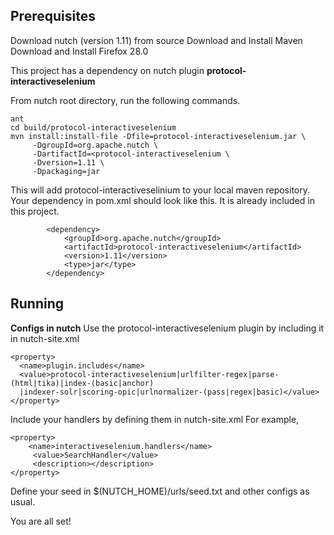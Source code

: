 ## Prerequisites

Download nutch (version 1.11) from source
Download and Install Maven
Download and Install Firefox 28.0

This project has a dependency on nutch plugin **protocol-interactiveselenium** 

From nutch root directory, run the following commands.

```
ant
cd build/protocol-interactiveselenium 
mvn install:install-file -Dfile=protocol-interactiveselenium.jar \
     -DgroupId=org.apache.nutch \
     -DartifactId=<protocol-interactiveselenium \
     -Dversion=1.11 \
     -Dpackaging=jar
```

This will add protocol-interactiveselinium to your local maven repository.
Your dependency in pom.xml should look like this. It is already included in this project. 
```
        <dependency>
            <groupId>org.apache.nutch</groupId>
            <artifactId>protocol-interactiveselenium</artifactId>
            <version>1.11</version>
            <type>jar</type>
        </dependency>
```

## Running

**Configs in nutch**
Use the protocol-interactiveselenium plugin by including it in nutch-site.xml

```
<property>
  <name>plugin.includes</name>
  <value>protocol-interactiveselenium|urlfilter-regex|parse-(html|tika)|index-(basic|anchor)
  |indexer-solr|scoring-opic|urlnormalizer-(pass|regex|basic)</value>
</property>
```

Include your handlers by defining them in nutch-site.xml
For example,
```
<property>
    <name>interactiveselenium.handlers</name>
     <value>SearchHandler</value>
     <description></description>
</property>
```

Define your seed in $(NUTCH_HOME)/urls/seed.txt and other configs as usual.

You are all set!